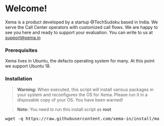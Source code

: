 # Welcome!

Xema is a product developed by a startup @TechSudoku based in India. We serve the Call Center operators with customized call flows. We are happy to see you here and ready to support your evaluation. You can write to us at support@xema.in


### Prerequisites

Xema lives in Ubuntu, the defacto operating system for many. At this point we support Ubuntu 18.


### Installation

> **Warning:** When executed, this script will install various packages in your system and reconfigures the OS for Xema. Please run it in a disposable copy of your OS. You have been warned!


> **Note:** You need to run this install script as **root**

<pre>
wget -q https://raw.githubusercontent.com/xema-in/install/master/xema-manager.sh -O /tmp/xema-manager.sh;chmod 744 /tmp/xema-manager.sh;/tmp/xema-manager.sh;
</pre>




